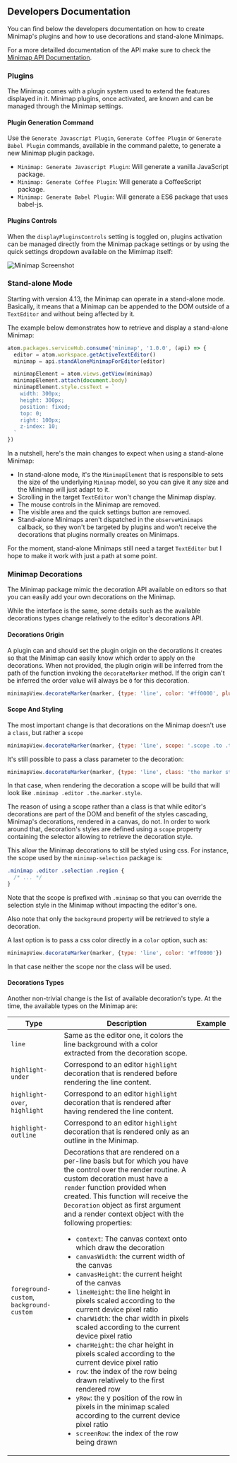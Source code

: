## Developers Documentation

You can find below the developers documentation on how to create Minimap's plugins and how to use decorations and stand-alone Minimaps.

For a more detailled documentation of the API make sure to check the [Minimap API Documentation](http://atom-minimap.github.io/minimap/).

### Plugins

The Minimap comes with a plugin system used to extend the features displayed in it. Minimap plugins, once activated, are known and can be managed through the Minimap settings.

#### Plugin Generation Command

Use the `Generate Javascript Plugin`, `Generate Coffee Plugin` or `Generate Babel Plugin` commands, available in the command palette, to generate a new Minimap plugin package.

- `Minimap: Generate Javascript Plugin`: Will generate a vanilla JavaScript package.
- `Minimap: Generate Coffee Plugin`: Will generate a CoffeeScript package.
- `Minimap: Generate Babel Plugin`: Will generate a ES6 package that uses babel-js.

#### Plugins Controls

When the `displayPluginsControls` setting is toggled on, plugins activation can be managed directly from the Minimap package settings or by using the quick settings dropdown available on the Mimimap itself:

![Minimap Screenshot](https://github.com/atom-minimap/minimap/blob/master/resources/plugins-list.gif?raw=true)

### Stand-alone Mode

Starting with version 4.13, the Minimap can operate in a stand-alone mode. Basically, it means that a Minimap can be appended to the DOM outside of a `TextEditor` and without being affected by it.

The example below demonstrates how to retrieve and display a stand-alone Minimap:

```js
atom.packages.serviceHub.consume('minimap', '1.0.0', (api) => {
  editor = atom.workspace.getActiveTextEditor()
  minimap = api.standAloneMinimapForEditor(editor)

  minimapElement = atom.views.getView(minimap)
  minimapElement.attach(document.body)
  minimapElement.style.cssText = `
    width: 300px;
    height: 300px;
    position: fixed;
    top: 0;
    right: 100px;
    z-index: 10;
  `
})
```

In a nutshell, here's the main changes to expect when using a stand-alone Minimap:

- In stand-alone mode, it's the `MinimapElement` that is responsible to sets the size of the underlying `Minimap` model, so you can give it any size and the Minimap will just adapt to it.
- Scrolling in the target `TextEditor` won't change the Minimap display.
- The mouse controls in the Minimap are removed.
- The visible area and the quick settings button are removed.
- Stand-alone Minimaps aren't dispatched in the `observeMinimaps` callback, so they won't be targeted by plugins and won't receive the decorations that plugins normally creates on Minimaps.

For the moment, stand-alone Minimaps still need a target `TextEditor` but I hope to make it work with just a path at some point.

### Minimap Decorations

The Minimap package mimic the decoration API available on editors so that you can easily add your own decorations on the Minimap.

While the interface is the same, some details such as the available decorations types change relatively to the editor's decorations API.


#### Decorations Origin

A plugin can and should set the plugin origin on the decorations it creates so that the Minimap can easily know which order to apply on the decorations. When not provided, the plugin origin will be inferred from the path of the function invoking the `decorateMarker` method. If the origin can't be inferred the order value will always be `0` for this decoration.

```js
minimapView.decorateMarker(marker, {type: 'line', color: '#ff0000', plugin: 'my-plugin-name'})
```

#### Scope And Styling

The most important change is that decorations on the Minimap doesn't use a `class`, but rather a `scope`

```js
minimapView.decorateMarker(marker, {type: 'line', scope: '.scope .to .the.marker.style'})
```

It's still possible to pass a class parameter to the decoration:


```js
minimapView.decorateMarker(marker, {type: 'line', class: 'the marker style'})
```

In that case, when rendering the decoration a scope will be build that will look like `.minimap .editor .the.marker.style`.

The reason of using a scope rather than a class is that while editor's decorations are part of the DOM and benefit of the styles cascading, Minimap's decorations, rendered in a canvas, do not. In order to work around that, decoration's styles are defined using a `scope` property containing the selector allowing to retrieve the decoration style.

This allow the Minimap decorations to still be styled using css. For instance, the scope used by the `minimap-selection` package is:

```css
.minimap .editor .selection .region {
  /* ... */
}
```

Note that the scope is prefixed with `.minimap` so that you can override the selection style in the Minimap without impacting the editor's one.

Also note that only the `background` property will be retrieved to style a decoration.

A last option is to pass a css color directly in a `color` option, such as:

```js
minimapView.decorateMarker(marker, {type: 'line', color: '#ff0000'})
```

In that case neither the scope nor the class will be used.

#### Decorations Types

Another non-trivial change is the list of available decoration's type. At the time, the available types on the Minimap are:

Type|Description|Example
---|---|---
`line`|Same as the editor one, it colors the line background with a color extracted from the decoration scope.|
`highlight-under`|Correspond to an editor `highlight` decoration that is rendered before rendering the line content.|
`highlight-over`, `highlight`|Correspond to an editor `highlight` decoration that is rendered after having rendered the line content.|
`highlight-outline`|Correspond to an editor `highlight` decoration that is rendered only as an outline in the Minimap.|
`foreground-custom`, `background-custom`|Decorations that are rendered on a per-line basis but for which you have the control over the render routine. A custom decoration must have a `render` function provided when created. This function will receive the `Decoration` object as first argument and a render context object with the following properties: <ul><li>`context`: The canvas context onto which draw the decoration</li><li>`canvasWidth`: the current width of the canvas</li><li>`canvasHeight`: the current height of the canvas</li><li>`lineHeight`: the line height in pixels scaled according to the current device pixel ratio</li><li>`charWidth`: the char width in pixels scaled according to the current device pixel ratio</li><li>`charHeight`: the char height in pixels scaled according to the current device pixel ratio</li><li>`row`: the index of the row being drawn relatively to the first rendered row</li><li>`yRow`: the y position of the row in pixels in the minimap scaled according to the current device pixel ratio</li><li>`screenRow`: the index of the row being drawn</li></ul>|
